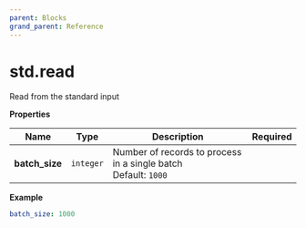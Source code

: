 ```yaml
---
parent: Blocks
grand_parent: Reference
---
```


# std\.read

Read from the standard input


**Properties**

|Name|Type|Description|Required|
|----|----|-----------|--------|
|**batch\_size**|`integer`|Number of records to process in a single batch<br/>Default: `1000`<br/>||

**Example**

```yaml
batch_size: 1000

```


